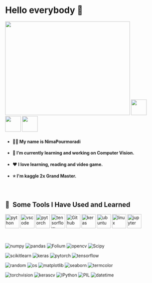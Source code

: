 # Hello everybody 👋

<img width="400" height="300" src="https://user-images.githubusercontent.com/74038190/221352989-518609ab-b4d1-459e-929f-a08cd2bd9b3c.gif" >

<a href="https://t.me/Nima_Pourmoradi">
  <img height="50" src="https://github.com/NimaPourmoradi/NimaPourmoradi/assets/76859791/c477cc84-31d4-49e9-9e0c-51f7e244fece"/></a>

<a href="www.linkedin.com/in/nima-pourmoradi">
  <img height="50" src="https://github.com/NimaPourmoradi/NimaPourmoradi/assets/76859791/5fc5db74-9076-4b7b-877c-8bf54f119bb8"/></a>

<a href="https://www.kaggle.com/nimapourmoradi">
  <img height="50" src="https://github.com/NimaPourmoradi/NimaPourmoradi/assets/76859791/b67db367-516c-47a8-a8bf-d4075245c0d4"/></a>



* #### 👨‍💻 My name is **NimaPourmoradi**
* #### 🔭 I’m currently learning and working on **Computer Vision**.
* #### ❤️ I love learning, reading and video game.
* #### ⭐ I'm kaggle 2x Grand Master.
</br>


<h2> 🚀 &nbsp;Some Tools I Have Used and Learned</h2>
<p align="left">
<img src="https://cdn.jsdelivr.net/gh/devicons/devicon@latest/icons/python/python-original-wordmark.svg" alt="python" width="45" height="45"/> 
<img src="https://cdn.jsdelivr.net/gh/devicons/devicon/icons/vscode/vscode-original.svg" alt="vscode" width="45" height="45"/>
<img src="https://cdn.jsdelivr.net/gh/devicons/devicon@latest/icons/pytorch/pytorch-original.svg" alt="pytorch" width="45" height="45"/>
<img src="https://cdn.jsdelivr.net/gh/devicons/devicon@latest/icons/tensorflow/tensorflow-original.svg" alt="tensorflow" width="45" height="45"/>
<img src="https://cdn.jsdelivr.net/gh/devicons/devicon@latest/icons/github/github-original.svg" alt="Github" width="45" height="45"/>
<img src="https://cdn.jsdelivr.net/gh/devicons/devicon@latest/icons/keras/keras-original-wordmark.svg" alt="keras" width="45" height="45"/>
<img src="https://cdn.jsdelivr.net/gh/devicons/devicon@latest/icons/ubuntu/ubuntu-original.svg" alt="ubuntu" width="45" height="45"/>
<img src="https://cdn.jsdelivr.net/gh/devicons/devicon@latest/icons/linux/linux-original.svg" alt="linux" width="45" height="45"/>
<img src="https://cdn.jsdelivr.net/gh/devicons/devicon@latest/icons/jupyter/jupyter-original-wordmark.svg" alt="jupyter" width="45" height="45"/>
</p>

</br>

![numpy](https://img.shields.io/badge/numpy-3178C6?style=for-the-badge&logo=numpy&logoColor=white)
![pandas](https://img.shields.io/badge/pandas-8A2BE2?style=for-the-badge&logo=pandas&logoColor=white)
![Folium](https://img.shields.io/badge/Folium-brown?style=for-the-badge&logo=Folium&logoColor=white)
![opencv](https://img.shields.io/badge/opencv-gray?style=for-the-badge&logo=opencv&logoColor=white)
![Scipy](https://img.shields.io/badge/Scipy-navy?style=for-the-badge&logo=Scipy&logoColor=white)

![scikitlearn](https://img.shields.io/badge/scikitlearn-red?style=for-the-badge&logo=scikitlearn&logoColor=white)
![keras](https://img.shields.io/badge/keras-3178C6?style=for-the-badge&logo=keras&logoColor=white)
![pytorch](https://img.shields.io/badge/pytorch-green?style=for-the-badge&logo=pytorch&logoColor=white)
![tensorflow](https://img.shields.io/badge/tensorflow-brown?style=for-the-badge&logo=tensorflow&logoColor=white)

![random](https://img.shields.io/badge/random-navy?style=for-the-badge&logo=random&logoColor=white)
![os](https://img.shields.io/badge/os-black?style=for-the-badge&logo=os&logoColor=white)
![matplotlib](https://img.shields.io/badge/matplotlib-red?style=for-the-badge&logo=pl&logoColor=white)
![seaborn](https://img.shields.io/badge/seaborn-gold?style=for-the-badge&logo=seaborn&logoColor=white)
![termcolor](https://img.shields.io/badge/termcolor-cyan?style=for-the-badge&logo=termcolor&logoColor=white)

![torchvision](https://img.shields.io/badge/torchvision-yellow?style=for-the-badge&logo=torchvision&logoColor=white)
![kerascv](https://img.shields.io/badge/kerascv-lightblue?style=for-the-badge&logo=kerascv&logoColor=white)
![IPython](https://img.shields.io/badge/IPython-purple?style=for-the-badge&logo=IPython&logoColor=white)
![PIL](https://img.shields.io/badge/PIL-black?style=for-the-badge&logo=PIL&logoColor=white)
![datetime](https://img.shields.io/badge/datetime-yellow?style=for-the-badge&logo=datetime&logoColor=white)



